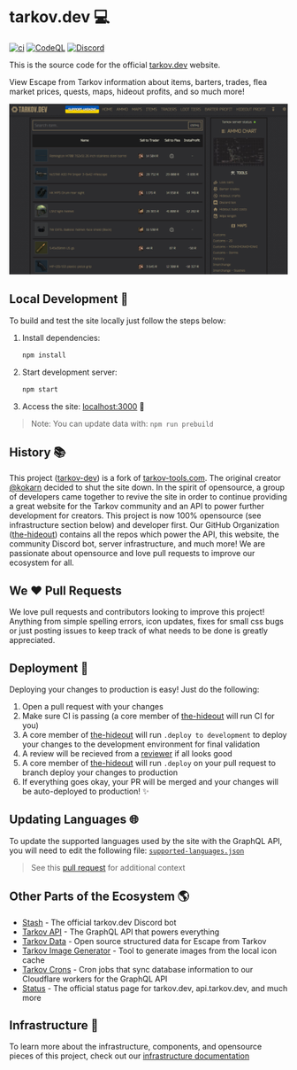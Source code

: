 # tarkov.dev 💻

[![ci](https://github.com/the-hideout/tarkov-dev/actions/workflows/ci.yml/badge.svg)](https://github.com/the-hideout/tarkov-dev/actions/workflows/ci.yml) [![CodeQL](https://github.com/the-hideout/tarkov-dev/actions/workflows/codeql-analysis.yml/badge.svg)](https://github.com/the-hideout/tarkov-dev/actions/workflows/codeql-analysis.yml) [![Discord](https://img.shields.io/discord/956236955815907388?color=7388DA&label=Discord)](https://discord.gg/XPAsKGHSzH)

This is the source code for the official [tarkov.dev](https://tarkov.dev) website.

View Escape from Tarkov information about items, barters, trades, flea market prices, quests, maps, hideout profits, and so much more!

![homepage](docs/assets/homepage.png)

## Local Development 🔨

To build and test the site locally just follow the steps below:

1. Install dependencies:

    ```bash
    npm install
    ````

1. Start development server:

    ```bash
    npm start
    ```

1. Access the site: [localhost:3000](http://localhost:3000/) 🎉

> Note: You can update data with: `npm run prebuild`

## History 📚

This project ([tarkov-dev](https://github.com/the-hideout/tarkov-dev)) is a fork of [tarkov-tools.com](https://github.com/kokarn/tarkov-tools). The original creator [@kokarn](https://github.com/kokarn) decided to shut the site down. In the spirit of opensource, a group of developers came together to revive the site in order to continue providing a great website for the Tarkov community and an API to power further development for creators. This project is now 100% opensource (see infrastructure section below) and developer first. Our GitHub Organization ([the-hideout](https://github.com/the-hideout)) contains all the repos which power the API, this website, the community Discord bot, server infrastructure, and much more! We are passionate about opensource and love pull requests to improve our ecosystem for all.

## We ❤️ Pull Requests

We love pull requests and contributors looking to improve this project! Anything from simple spelling errors, icon updates, fixes for small css bugs or just posting issues to keep track of what needs to be done is greatly appreciated.

## Deployment 🚀

Deploying your changes to production is easy! Just do the following:

1. Open a pull request with your changes
1. Make sure CI is passing (a core member of [the-hideout](https://github.com/orgs/the-hideout/teams/core-contributors) will run CI for you)
1. A core member of [the-hideout](https://github.com/orgs/the-hideout/teams/core-contributors) will run `.deploy to development` to deploy your changes to the development environment for final validation
1. A review will be recieved from a [reviewer](https://github.com/orgs/the-hideout/teams/reviewers) if all looks good
1. A core member of [the-hideout](https://github.com/orgs/the-hideout/teams/core-contributors) will run `.deploy` on your pull request to branch deploy your changes to production
1. If everything goes okay, your PR will be merged and your changes will be auto-deployed to production! ✨

## Updating Languages 🌐

To update the supported languages used by the site with the GraphQL API, you will need to edit the following file: [`supported-languages.json`](https://github.com/the-hideout/tarkov-dev/blob/main/src/data/supported-languages.json)

> See this [pull request](https://github.com/the-hideout/tarkov-dev/pull/123) for additional context

## Other Parts of the Ecosystem 🌎

- [Stash](https://github.com/the-hideout/stash) - The official tarkov.dev Discord bot
- [Tarkov API](https://github.com/the-hideout/tarkov-api) - The GraphQL API that powers everything
- [Tarkov Data](https://github.com/TarkovTracker/tarkovdata/) - Open source structured data for Escape from Tarkov
- [Tarkov Image Generator](https://github.com/the-hideout/tarkov-image-generator) - Tool to generate images from the local icon cache
- [Tarkov Crons](https://github.com/the-hideout/tarkov-crons) - Cron jobs that sync database information to our Cloudflare workers for the GraphQL API
- [Status](https://github.com/the-hideout/status) - The official status page for tarkov.dev, api.tarkov.dev, and much more

## Infrastructure 🧱

To learn more about the infrastructure, components, and opensource pieces of this project, check out our [infrastructure documentation](https://github.com/the-hideout/.github/blob/main/profile/docs/infrastructure.md#opensource-notice-)
